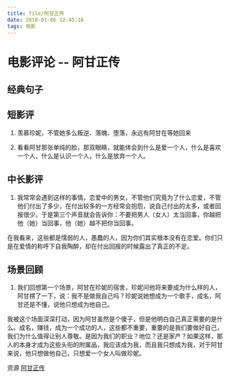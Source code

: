 ```yaml
---
title: file/阿甘正传
date: 2018-01-06 12:45:16
tags: 电影
---
```


# 电影评论 -- 阿甘正传

## 经典句子



## 短影评

1. 羡慕珍妮，不管她多么叛逆、落魄、堕落，永远有阿甘在等她回来

1. 看看阿甘那张单纯的脸，那双眼睛，就能体会到什么是爱一个人，什么是喜欢一个人，什么是认识一个人，什么是放弃一个人。

## 中长影评

1. 我常常会遇到这样的事情，恋爱中的男女，不管他们究竟为了什么恋爱，不管他们付出了多少，在付出较多的一方经常会抱怨，说自己付出的太多，或者回报很少。于是第三个声音就会告诉你：不要把男人（女人）太当回事，你越把他（她）当回事，他（她）越不把你当回事。

在我看来，这些都是懦弱的人，愚蠢的人，因为你们其实根本没有在恋爱。你们只是在爱情的称呼下自我陶醉，却在付出回报的时候露出了真正的不足。

## 场景回顾

1. 我们回想第一个场景，阿甘在珍妮的宿舍，珍妮问他将来要成为什么样的人，阿甘楞了一下，说：我不是做我自己吗？珍妮说她想成为一个歌手，成名，阿甘还是不懂，说他只想成为他自己。

我被这个场面深深打动，因为阿甘虽然是个傻子，但是他明白自己真正需要的是什么。成名，赚钱，成为一个成功的人，这些都不重要，重要的是我们要做好自己，我们为什么值得让别人尊敬。是因为我们的职业？地位？还是家产？如果这样，那人的本身才成为这些头衔的附属品，我应该成为我，而且我只想成为我，对于阿甘来说，他只想做他自己，只想爱一个女人叫做珍妮。

资源 [阿甘正传](http://blog.leanote.com/freewalk "阿甘正传")
